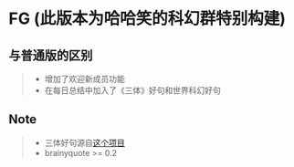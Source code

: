 # FG (此版本为哈哈笑的科幻群特别构建)

## 与普通版的区别
> * 增加了欢迎新成员功能
> * 在每日总结中加入了《三体》好句和世界科幻好句

## Note
> * 三体好句源自[这个项目](https://github.com/AyagawaSeirin/ThreebodySpace)
> * brainyquote >= 0.2